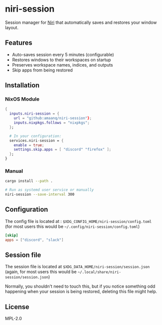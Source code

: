 # niri-session

Session manager for [Niri](https://github.com/YaLTeR/niri) that automatically saves
and restores your window layout.

## Features

- Auto-saves session every 5 minutes (configurable)
- Restores windows to their workspaces on startup
- Preserves workspace names, indices, and outputs
- Skip apps from being restored

## Installation

### NixOS Module

```nix
{
  inputs.niri-session = {
    url = "github:amaanq/niri-session"};
    inputs.nixpkgs.follows = "nixpkgs";
  };

  # In your configuration:
  services.niri-session = {
    enable = true;
    settings.skip.apps = [ "discord" "firefox" ];
  };
}
```

### Manual

```bash
cargo install --path .

# Run as systemd user service or manually
niri-session --save-interval 300
```

## Configuration

The config file is located at : `$XDG_CONFIG_HOME/niri-session/config.toml`
(for most users this would be `~/.config/niri-session/config.toml`)

```toml
[skip]
apps = ["discord", "slack"]
```

## Session file

The session file is located at `$XDG_DATA_HOME/niri-session/session.json`
(again, for most users this would be `~/.local/share/niri-session/session.json`)

Normally, you shouldn't need to touch this, but if you notice something odd happening
when your session is being restored, deleting this file might help.

## License

MPL-2.0
